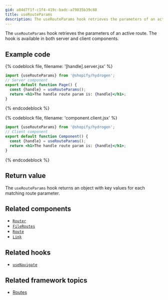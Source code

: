 ```yaml
---
gid: a84d7f1f-c1f4-419c-badc-a79835b39c88
title: useRouteParams
description: The useRouteParams hook retrieves the parameters of an active route.
---
```


The `useRouteParams` hook retrieves the parameters of an active route. The hook is available in both server and client components.

## Example code

{% codeblock file, filename: '[handle].server.jsx' %}

```jsx
import {useRouteParams} from '@shopify/hydrogen';
// Server component
export default function Page() {
  const {handle} = useRouteParams();
  return <h1>The handle route param is: {handle}</h1>;
}
```

{% endcodeblock %}

{% codeblock file, filename: 'component.client.jsx' %}

```jsx
import {useRouteParams} from '@shopify/hydrogen';
// Client component
export default function Component() {
  const {handle} = useRouteParams();
  return <h1>The handle route param is: {handle}</h1>;
}
```

{% endcodeblock %}

## Return value

The `useRouteParams` hook returns an object with key values for each matching route parameter.

## Related components

- [`Router`](https://shopify.dev/api/hydrogen/components/framework/router)
- [`FileRoutes`](https://shopify.dev/api/hydrogen/components/framework/fileroutes)
- [`Route`](https://shopify.dev/api/hydrogen/components/framework/route)
- [`Link`](https://shopify.dev/api/hydrogen/components/framework/link)

## Related hooks

- [`useNavigate`](https://shopify.dev/api/hydrogen/hooks/framework/usenavigate)

## Related framework topics

- [Routes](https://shopify.dev/custom-storefronts/hydrogen/framework/routes)
